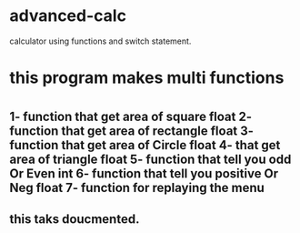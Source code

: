 # advanced-calc
calculator using functions and switch statement.
<h1> this program makes multi functions <h1>
  <h2>  
       1- function that get area of square float
         2- function that get area of rectangle float
          3- function that get area of Circle float
              4- that get area of triangle float
                5- function that tell you odd Or Even int
                   6- function that tell you positive Or Neg float
                       7- function for replaying the menu
     <h2>  
this taks doucmented. 
